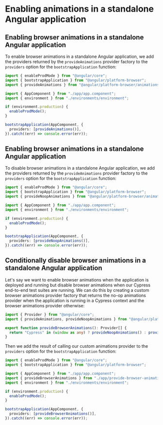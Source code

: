# Enabling animations in a standalone Angular application

## Enabling browser animations in a standalone Angular application

To enable browser animations in a standalone Angular application, we add the providers returned by the `provideAnimations` provider factory to the `providers` option for the `bootstrapApplication` function:

```typescript title="main.ts"
import { enableProdMode } from "@angular/core";
import { bootstrapApplication } from "@angular/platform-browser";
import { provideAnimations } from "@angular/platform-browser/animations";

import { AppComponent } from "./app/app.component";
import { environment } from "./environments/environment";

if (environment.production) {
  enableProdMode();
}

bootstrapApplication(AppComponent, {
  providers: [provideAnimations()],
}).catch((err) => console.error(err));
```

## Enabling browser animations in a standalone Angular application

To disable browser animations in a standalone Angular application, we add the providers returned by the `provideAnimations` provider factory to the `providers` option for the `bootstrapApplication` function:

```typescript title="main.ts"
import { enableProdMode } from "@angular/core";
import { bootstrapApplication } from "@angular/platform-browser";
import { provideNoopAnimations } from "@angular/platform-browser/animations";

import { AppComponent } from "./app/app.component";
import { environment } from "./environments/environment";

if (environment.production) {
  enableProdMode();
}

bootstrapApplication(AppComponent, {
  providers: [provideNoopAnimations()],
}).catch((err) => console.error(err));
```

## Conditionally disable browser animations in a standalone Angular application

Let's say we want to enable browser animations when the application is deployed and running but disable browser animations when our Cypress end-to-end test suites are running. We can do this by creating a custom browser animations provider factory that returns the no-op animations provider when the application is running in a Cypress context and the browser animations provider otherwise:

```typescript title="provide-browser-animations.ts"
import { Provider } from "@angular/core";
import { provideAnimations, provideNoopAnimations } from "@angular/platform-browser/animations";

export function provideBrowserAnimations(): Provider[] {
  return "Cypress" in (window as any) ? provideNoopAnimations() : provideAnimations();
}
```

Then we add the result of calling our custom animations provider to the `providers` option for the `bootstrapApplication` function:

```typescript title="main.ts"
import { enableProdMode } from "@angular/core";
import { bootstrapApplication } from "@angular/platform-browser";

import { AppComponent } from "./app/app.component";
import { provideBrowserAnimations } from "./app/provide-browser-animations";
import { environment } from "./environments/environment";

if (environment.production) {
  enableProdMode();
}

bootstrapApplication(AppComponent, {
  providers: [provideBrowserAnimations()],
}).catch((err) => console.error(err));
```
